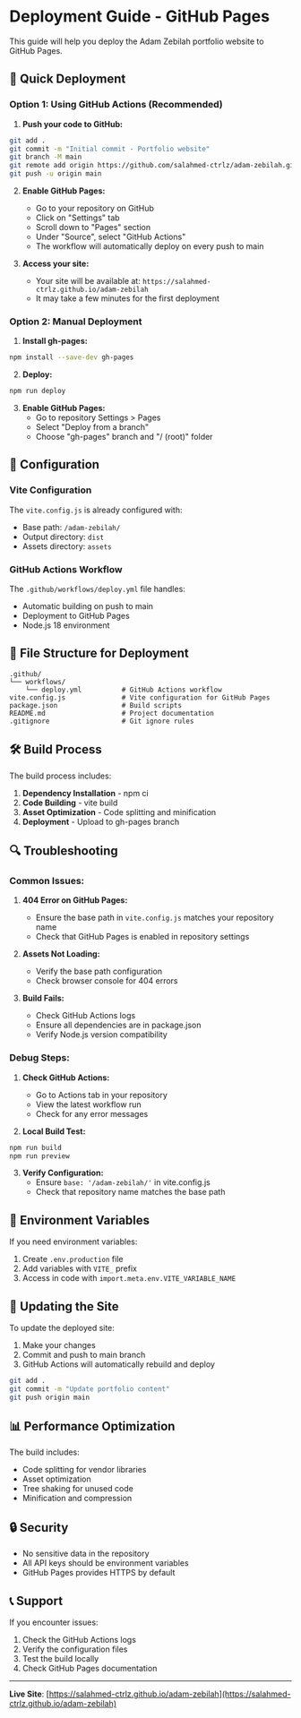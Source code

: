 # Deployment Guide - GitHub Pages

This guide will help you deploy the Adam Zebilah portfolio website to GitHub Pages.

## 🚀 Quick Deployment

### Option 1: Using GitHub Actions (Recommended)

1. **Push your code to GitHub:**
```bash
git add .
git commit -m "Initial commit - Portfolio website"
git branch -M main
git remote add origin https://github.com/salahmed-ctrlz/adam-zebilah.git
git push -u origin main
```

2. **Enable GitHub Pages:**
   - Go to your repository on GitHub
   - Click on "Settings" tab
   - Scroll down to "Pages" section
   - Under "Source", select "GitHub Actions"
   - The workflow will automatically deploy on every push to main

3. **Access your site:**
   - Your site will be available at: `https://salahmed-ctrlz.github.io/adam-zebilah`
   - It may take a few minutes for the first deployment

### Option 2: Manual Deployment

1. **Install gh-pages:**
```bash
npm install --save-dev gh-pages
```

2. **Deploy:**
```bash
npm run deploy
```

3. **Enable GitHub Pages:**
   - Go to repository Settings > Pages
   - Select "Deploy from a branch"
   - Choose "gh-pages" branch and "/ (root)" folder

## 🔧 Configuration

### Vite Configuration
The `vite.config.js` is already configured with:
- Base path: `/adam-zebilah/`
- Output directory: `dist`
- Assets directory: `assets`

### GitHub Actions Workflow
The `.github/workflows/deploy.yml` file handles:
- Automatic building on push to main
- Deployment to GitHub Pages
- Node.js 18 environment

## 📁 File Structure for Deployment

```
.github/
└── workflows/
    └── deploy.yml          # GitHub Actions workflow
vite.config.js              # Vite configuration for GitHub Pages
package.json                # Build scripts
README.md                   # Project documentation
.gitignore                  # Git ignore rules
```

## 🛠️ Build Process

The build process includes:
1. **Dependency Installation** - npm ci
2. **Code Building** - vite build
3. **Asset Optimization** - Code splitting and minification
4. **Deployment** - Upload to gh-pages branch

## 🔍 Troubleshooting

### Common Issues:

1. **404 Error on GitHub Pages:**
   - Ensure the base path in `vite.config.js` matches your repository name
   - Check that GitHub Pages is enabled in repository settings

2. **Assets Not Loading:**
   - Verify the base path configuration
   - Check browser console for 404 errors

3. **Build Fails:**
   - Check GitHub Actions logs
   - Ensure all dependencies are in package.json
   - Verify Node.js version compatibility

### Debug Steps:

1. **Check GitHub Actions:**
   - Go to Actions tab in your repository
   - View the latest workflow run
   - Check for any error messages

2. **Local Build Test:**
```bash
npm run build
npm run preview
```

3. **Verify Configuration:**
   - Ensure `base: '/adam-zebilah/'` in vite.config.js
   - Check that repository name matches the base path

## 📝 Environment Variables

If you need environment variables:
1. Create `.env.production` file
2. Add variables with `VITE_` prefix
3. Access in code with `import.meta.env.VITE_VARIABLE_NAME`

## 🔄 Updating the Site

To update the deployed site:
1. Make your changes
2. Commit and push to main branch
3. GitHub Actions will automatically rebuild and deploy

```bash
git add .
git commit -m "Update portfolio content"
git push origin main
```

## 📊 Performance Optimization

The build includes:
- Code splitting for vendor libraries
- Asset optimization
- Tree shaking for unused code
- Minification and compression

## 🔒 Security

- No sensitive data in the repository
- All API keys should be environment variables
- GitHub Pages provides HTTPS by default

## 📞 Support

If you encounter issues:
1. Check the GitHub Actions logs
2. Verify the configuration files
3. Test the build locally
4. Check GitHub Pages documentation

---

**Live Site**: [https://salahmed-ctrlz.github.io/adam-zebilah](https://salahmed-ctrlz.github.io/adam-zebilah)
